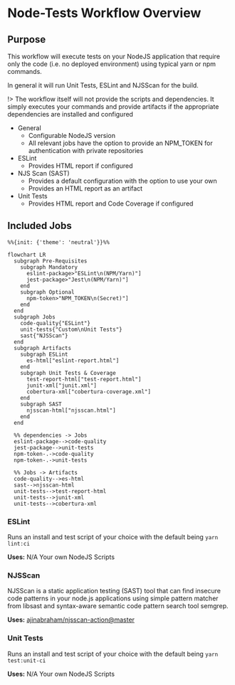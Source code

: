 # Node-Tests Workflow Overview

## Purpose

This workflow will execute tests on your NodeJS application that require only the code (i.e. no deployed environment) using typical yarn or npm commands.

In general it will run Unit Tests, ESLint and NJSScan for the build.

!> The workflow itself will not provide the scripts and dependencies. It simply executes your commands and provide artifacts if the appropriate dependencies are installed and configured

- General
  - Configurable NodeJS version
  - All relevant jobs have the option to provide an NPM_TOKEN for authentication with private repositories
- ESLint
  - Provides HTML report if configured
- NJS Scan (SAST)
  - Provides a default configuration with the option to use your own
  - Provides an HTML report as an artifact
- Unit Tests
  - Provides HTML report and Code Coverage if configured

## Included Jobs

```mermaid
%%{init: {'theme': 'neutral'}}%%

flowchart LR
  subgraph Pre-Requisites
    subgraph Mandatory
      eslint-package>"ESLint\n(NPM/Yarn)"]
      jest-package>"Jest\n(NPM/Yarn)"]
    end
    subgraph Optional
      npm-token>"NPM_TOKEN\n(Secret)"]
    end
  end
  subgraph Jobs
    code-quality{"ESLint"}
    unit-tests{"Custom\nUnit Tests"}
    sast{"NJSScan"}
  end
  subgraph Artifacts
    subgraph ESLint
      es-html["eslint-report.html"]
    end
    subgraph Unit Tests & Coverage
      test-report-html["test-report.html"]
      junit-xml["junit.xml"]
      cobertura-xml["cobertura-coverage.xml"]
    end
    subgraph SAST
      njsscan-html["njsscan.html"]
    end
  end

  %% dependencies -> Jobs
  eslint-package-->code-quality
  jest-package-->unit-tests
  npm-token-.->code-quality
  npm-token-.->unit-tests
  
  %% Jobs -> Artifacts
  code-quality-->es-html
  sast-->njsscan-html
  unit-tests-->test-report-html
  unit-tests-->junit-xml
  unit-tests-->cobertura-xml
```

### ESLint

Runs an install and test script of your choice with the default being `yarn lint:ci`

**Uses:** N/A Your own NodeJS Scripts

### NJSScan

NJSScan is a static application testing (SAST) tool that can find insecure code patterns in your node.js applications using simple pattern matcher from libsast and syntax-aware semantic code pattern search tool semgrep.

**Uses:** [ajinabraham/njsscan-action@master](https://github.com/ajinabraham/njsscan-action)


### Unit Tests

Runs an install and test script of your choice with the default being `yarn test:unit-ci`

**Uses:** N/A Your own NodeJS Scripts